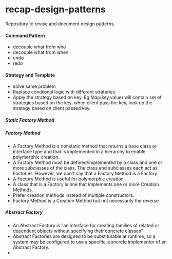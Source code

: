 # recap-design-patterns
Repository to revise and document design patterns.

#### Command Pattern
* decouple what from who
* decouple what from when
* undo
* redo

#### Strategy and Template 
* solve same problem
* Replace condiional logic with different strateries.
* Apply the strategy based on key. Eg Map(key,value) will contain set of strategies based on the key. when client pass the key, look up the strategy based on client passed key.

##### Static Factory Method

##### Factory Method
* A Factory Method is a nonstatic method that returns a base class or interface type and that is implemented in a hierarchy to enable polymorphic creation.
* A Factory Method must be defined/implemented by a class and one or more subclasses of the class. The class and subclasses each act as Factories. However, we don't say that a Factory Method is a Factory.
* A Factory Method is useful for polymorphic creation.
* A class that is a Factory is one that implements one or more Creation Methods.
* Prefer creation methods instead of multiple constructors.
* Factory Method is a Creation Method but not necessarily the reverse

##### Abstract Factory
* An Abstract Factory is "an interface for creating families of related or dependent objects without specifying their concrete classes"
* Abstract Factories are designed to be substitutable at runtime, so a system may be configured to use a specific, concrete implementor of an Abstract Factory.
* 
